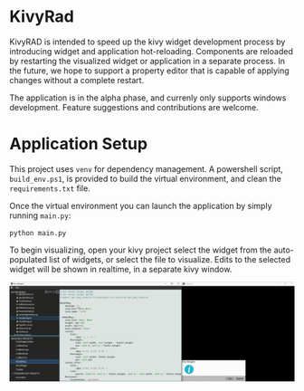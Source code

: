 # KivyRad
KivyRAD is intended to speed up the kivy widget development process by introducing widget and application hot-reloading. Components are reloaded by restarting the visualized widget or application in a separate process. In the future, we hope to support a property editor that is capable of applying changes without a complete restart. 

The application is in the alpha phase, and currenly only supports windows development. Feature suggestions and contributions are welcome. 

# Application Setup
This project uses `venv` for dependency management. A powershell script, `build_env.ps1`, is provided to build the virtual environment, and clean the `requirements.txt` file. 

Once the virtual environment you can launch the application by simply running `main.py`:

```
python main.py
```

To begin visualizing, open your kivy project select the widget from the auto-populated list of widgets, or select the file to visualize. Edits to the selected widget will be shown in realtime, in a separate kivy window. 

![modalmsg_hotreload](.\kivydesigner\data\demos\modalmsg_hotreload.gif)